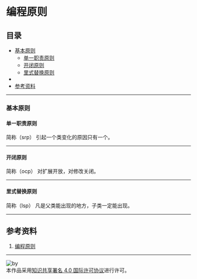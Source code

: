 # 编程原则
## 目录
+ [基本原则](https://github.com/person-0/note/new/master/%E7%90%86%E5%BF%B5/Principle.md#基本原则)
  - [单一职责原则](https://github.com/person-0/note/new/master/%E7%90%86%E5%BF%B5/Principle.md#单一职责原则)
  - [开闭原则](https://github.com/person-0/note/new/master/%E7%90%86%E5%BF%B5/Principle.md#开闭原则)
  - [里式替换原则](https://github.com/person-0/note/new/master/%E7%90%86%E5%BF%B5/Principle.md#里式替换原则)
+ []()
+ [参考资料](https://github.com/person-0/note/new/master/%E7%90%86%E5%BF%B5/Principle.md#参考资料)
***
### 基本原则
#### 单一职责原则
简称（srp）
引起一个类变化的原因只有一个。
***
#### 开闭原则
简称（ocp）
对扩展开放，对修改关闭。
***
#### 里式替换原则
简称（lsp）
凡是父类能出现的地方，子类一定能出现。
***
## 参考资料
1. [编程原则](https://jingyan.baidu.com/article/75ab0bcbfb2670d6864db219.html)
***
![by](https://licensebuttons.net/l/by/4.0/88x31.png)  
本作品采用<a rel="license" href="https://creativecommons.org/licenses/by/4.0/">知识共享署名 4.0 国际许可协议</a>进行许可。
